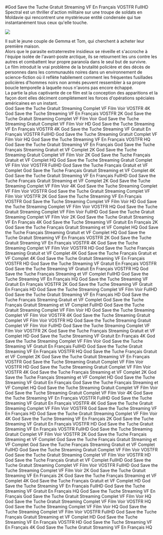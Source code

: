 #God Save the Tuche Gratuit Streaming VF En Français VOSTFR FullHD  
Spectral est un thriller d'action militaire sur une troupe de soldats  en Moldavie qui rencontrent une mystérieuse entité condensée qui tue instantanément tous ceux qu'elle touche.  
  
[![](https://i.imgur.com/qSNzIqt.png)](https://movie.rssnews.media/bRfDRTJ.php)  
  
Il suit le jeune couple de Gemma et Tom, qui cherchent à acheter leur première maison.  
Alors que le parasite extraterrestre insidieux se réveille et s'accroche à l'équipe isolée de l'avant-poste arctique, ils se retournent les uns contre les autres et combattent leur propre paranoïa dans le seul but de survivre.  
Le film introduit le vrai problème de la brutalité policière et des décès de personnes dans les communautés noires dans un environnement de science-fiction où il reflète habilement comment les fréquentes fusillades policières d'hommes noirs non armés peuvent ressembler à sa propre boucle temporelle à laquelle nous n'avons pas encore échappé.  
La partie la plus captivante de ce film est la conception des apparitions et la façon dont elles déciment complètement les forces d'opérations spéciales américaines en un instant.  
God Save the Tuche Gratuit Streaming Complet VF Film Voir VOSTFR 4K
God Save the Tuche Streaming VF En Français VOSTFR 2K
God Save the Tuche Gratuit Streaming Complet VF Film Voir
God Save the Tuche Streaming Gratuit Complet VF Film Voir HD
God Save the Tuche Streaming VF En Français VOSTFR 4K
God Save the Tuche Streaming VF Gratuit En Français VOSTFR FullHD
God Save the Tuche Streaming Gratuit Complet VF Film Voir HQ
God Save the Tuche Streaming VF En Français VOSTFR HQ
God Save the Tuche Gratuit Streaming VF En Français
God Save the Tuche Français Streaming Gratuit et VF Complet 2K
God Save the Tuche Streaming Gratuit Complet VF Film Voir 2K
God Save the Tuche Français Gratuit et VF Complet HQ
God Save the Tuche Streaming Gratuit Complet VF Film Voir VOSTFR FullHD
God Save the Tuche Français Gratuit et VF Complet
God Save the Tuche Français Gratuit Streaming et VF Complet 4K
God Save the Tuche Gratuit Streaming VF En Français FullHD
God Save the Tuche Français Gratuit Streaming et VF Complet 2K
God Save the Tuche Streaming Complet VF Film Voir 4K
God Save the Tuche Streaming Complet VF Film Voir VOSTFR
God Save the Tuche Gratuit Streaming Complet VF Film Voir VOSTFR 2K
God Save the Tuche Streaming VF En Français VOSTFR
God Save the Tuche Streaming Complet VF Film Voir HD
God Save the Tuche Streaming Complet VF Film Voir VOSTFR HQ
God Save the Tuche Gratuit Streaming Complet VF Film Voir FullHD
God Save the Tuche Gratuit Streaming Complet VF Film Voir 2K
God Save the Tuche Gratuit Streaming VF En Français 4K
God Save the Tuche Streaming VF Gratuit En Français 2K
God Save the Tuche Français Gratuit Streaming et VF Complet HQ
God Save the Tuche Français Streaming Gratuit et VF Complet HQ
God Save the Tuche Gratuit Streaming VF En Français VOSTFR 2K
God Save the Tuche Gratuit Streaming VF En Français VOSTFR 4K
God Save the Tuche Streaming Complet VF Film Voir VOSTFR HD
God Save the Tuche Français Streaming Gratuit et VF Complet 4K
God Save the Tuche Français Gratuit et VF Complet 4K
God Save the Tuche Gratuit Streaming VF En Français VOSTFR HD
God Save the Tuche Streaming VF Gratuit En Français VOSTFR
God Save the Tuche Streaming VF Gratuit En Français VOSTFR HQ
God Save the Tuche Français Streaming et VF Complet FullHD
God Save the Tuche Streaming VF En Français HQ
God Save the Tuche Streaming VF Gratuit En Français VOSTFR 2K
God Save the Tuche Streaming VF Gratuit En Français HD
God Save the Tuche Streaming Complet VF Film Voir FullHD
God Save the Tuche Gratuit Streaming VF En Français HD
God Save the Tuche Français Streaming Gratuit et VF Complet
God Save the Tuche Français Gratuit Streaming et VF Complet FullHD
God Save the Tuche Gratuit Streaming Complet VF Film Voir HD
God Save the Tuche Streaming Complet VF Film Voir VOSTFR 4K
God Save the Tuche Streaming Gratuit Complet VF Film Voir VOSTFR HQ
God Save the Tuche Streaming Gratuit Complet VF Film Voir FullHD
God Save the Tuche Streaming Complet VF Film Voir VOSTFR 2K
God Save the Tuche Français Streaming Gratuit et VF Complet HD
God Save the Tuche Streaming VF Gratuit En Français 4K
God Save the Tuche Streaming Complet VF Film Voir
God Save the Tuche Streaming VF Gratuit En Français FullHD
God Save the Tuche Gratuit Streaming VF En Français VOSTFR HQ
God Save the Tuche Français Gratuit et VF Complet 2K
God Save the Tuche Gratuit Streaming VF En Français VOSTFR
God Save the Tuche Streaming Gratuit Complet VF Film Voir VOSTFR HD
God Save the Tuche Streaming Gratuit Complet VF Film Voir VOSTFR 4K
God Save the Tuche Français Streaming et VF Complet 2K
God Save the Tuche Français Streaming et VF Complet HD
God Save the Tuche Streaming VF Gratuit En Français
God Save the Tuche Français Streaming et VF Complet HQ
God Save the Tuche Streaming Gratuit Complet VF Film Voir
God Save the Tuche Streaming Gratuit Complet VF Film Voir 4K
God Save the Tuche Streaming VF En Français VOSTFR FullHD
God Save the Tuche Streaming VF Gratuit En Français VOSTFR 4K
God Save the Tuche Gratuit Streaming Complet VF Film Voir VOSTFR
God Save the Tuche Streaming VF En Français HD
God Save the Tuche Gratuit Streaming Complet VF Film Voir 4K
God Save the Tuche Streaming VF En Français 2K
God Save the Tuche Streaming VF Gratuit En Français VOSTFR HD
God Save the Tuche Gratuit Streaming VF En Français VOSTFR FullHD
God Save the Tuche Streaming Gratuit Complet VF Film Voir VOSTFR 2K
God Save the Tuche Français Streaming et VF Complet
God Save the Tuche Français Gratuit Streaming et VF Complet
God Save the Tuche Français Streaming Gratuit et VF Complet FullHD
God Save the Tuche Streaming Gratuit Complet VF Film Voir VOSTFR
God Save the Tuche Gratuit Streaming Complet VF Film Voir VOSTFR HD
God Save the Tuche Français Gratuit et VF Complet FullHD
God Save the Tuche Gratuit Streaming Complet VF Film Voir VOSTFR FullHD
God Save the Tuche Streaming Complet VF Film Voir 2K
God Save the Tuche Gratuit Streaming VF En Français 2K
God Save the Tuche Français Streaming et VF Complet 4K
God Save the Tuche Français Gratuit et VF Complet HD
God Save the Tuche Streaming VF En Français FullHD
God Save the Tuche Streaming VF Gratuit En Français HQ
God Save the Tuche Streaming VF En Français
God Save the Tuche Gratuit Streaming Complet VF Film Voir HQ
God Save the Tuche Gratuit Streaming Complet VF Film Voir VOSTFR HQ
God Save the Tuche Streaming Complet VF Film Voir HQ
God Save the Tuche Streaming Complet VF Film Voir VOSTFR FullHD
God Save the Tuche Français Gratuit Streaming et VF Complet HD
God Save the Tuche Streaming VF En Français VOSTFR HD
God Save the Tuche Streaming VF En Français 4K
God Save the Tuche Gratuit Streaming VF En Français HQ